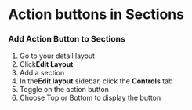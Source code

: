 # Action buttons in Sections

### Add Action Button to Sections <a href="#h_01fzjk5t7d35j0tafaq6zx0jmp" id="h_01fzjk5t7d35j0tafaq6zx0jmp"></a>

1. Go to your detail layout
2. Click<img src="https://3670244749-files.gitbook.io/~/files/v0/b/gitbook-x-prod.appspot.com/o/spaces%2F6QaGf7ZvNU2Re8mlQTaJ%2Fuploads%2FnwPUNjZ6bEwMwsAacHwR%2FCleanShot%202024-04-02%20at%2009.08.29%402x.png?alt=media&#x26;token=43a6b412-6838-4c61-9337-56245d54b81d" alt="" data-size="line">**Edit Layout**
3. Add a section&#x20;
4. In the<img src="https://3670244749-files.gitbook.io/~/files/v0/b/gitbook-x-prod.appspot.com/o/spaces%2F6QaGf7ZvNU2Re8mlQTaJ%2Fuploads%2FnwPUNjZ6bEwMwsAacHwR%2FCleanShot%202024-04-02%20at%2009.08.29%402x.png?alt=media&#x26;token=43a6b412-6838-4c61-9337-56245d54b81d" alt="" data-size="line">**Edit layout** sidebar, click the **Controls** tab
5. Toggle on the action button
6. Choose Top or Bottom to display the button

<figure><img src="https://3670244749-files.gitbook.io/~/files/v0/b/gitbook-x-prod.appspot.com/o/spaces%2F6QaGf7ZvNU2Re8mlQTaJ%2Fuploads%2FTtTMZM1faVze0G5kVvIu%2FCleanShot%202025-06-19%20at%2014.34.27%402x.png?alt=media&#x26;token=7b981b80-1c9e-431b-84cc-15c58e062a8c" alt=""><figcaption></figcaption></figure>
